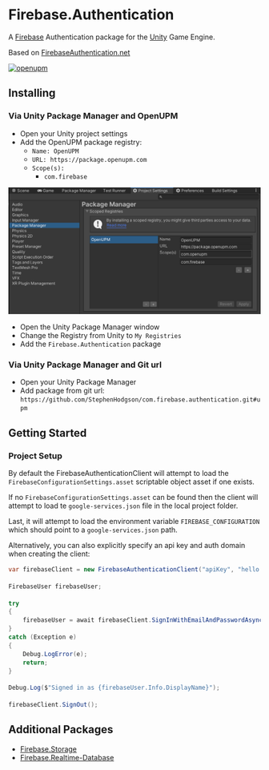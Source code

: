 # Firebase.Authentication

A [Firebase](https://firebase.google.com/) Authentication package for the [Unity](https://unity.com/) Game Engine.

Based on [FirebaseAuthentication.net](https://github.com/step-up-labs/firebase-authentication-dotnet)

[![openupm](https://img.shields.io/npm/v/com.firebase.authentication?label=openupm&registry_uri=https://package.openupm.com)](https://openupm.com/packages/com.firebase.authentication/)

## Installing

### Via Unity Package Manager and OpenUPM

- Open your Unity project settings
- Add the OpenUPM package registry:
  - `Name: OpenUPM`
  - `URL: https://package.openupm.com`
  - `Scope(s):`
    - `com.firebase`

![scoped-registries](Documentation~/images/package-manager-scopes.png)

- Open the Unity Package Manager window
- Change the Registry from Unity to `My Registries`
- Add the `Firebase.Authentication` package

### Via Unity Package Manager and Git url

- Open your Unity Package Manager
- Add package from git url: `https://github.com/StephenHodgson/com.firebase.authentication.git#upm`

## Getting Started

### Project Setup

By default the FirebaseAuthenticationClient will attempt to load the `FirebaseConfigurationSettings.asset` scriptable object asset if one exists.

If no `FirebaseConfigurationSettings.asset` can be found then the client will attempt to load te `google-services.json` file in the local project folder.

Last, it will attempt to load the environment variable `FIREBASE_CONFIGURATION` which should point to a `google-services.json` path.

Alternatively, you can also explicitly specify an api key and auth domain when creating the client:

```csharp
var firebaseClient = new FirebaseAuthenticationClient("apiKey", "hello.firebase.com");

FirebaseUser firebaseUser;

try
{
    firebaseUser = await firebaseClient.SignInWithEmailAndPasswordAsync("username", "password");
}
catch (Exception e)
{
    Debug.LogError(e);
    return;
}

Debug.Log($"Signed in as {firebaseUser.Info.DisplayName}");

firebaseClient.SignOut();
```

## Additional Packages

- [Firebase.Storage](https://github.com/StephenHodgson/com.firebase.storage)
- [Firebase.Realtime-Database](https://github.com/StephenHodgson/com.firebase.realtime-database)
